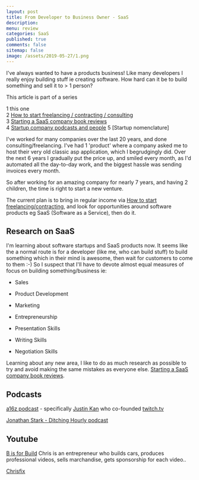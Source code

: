 ```yaml
---
layout: post
title: From Developer to Business Owner - SaaS 
description: 
menu: review
categories: SaaS 
published: true 
comments: false
sitemap: false
image: /assets/2019-05-27/1.png
---
```

I've always wanted to have a products business! Like many developers I really enjoy building stuff ie creating software.  How hard can it be to build something and sell it to > 1 person?

This article is part of a series

1 this one  
2 [How to start freelancing / contracting / consulting](/2019/07/18/How-to-start-Freelancing-and-Contracting)  
3 [Starting a SaaS company book reviews](/2019/07/18/Starting-a-SaaS-company-book-reviews)  
4 [Startup company podcasts and people](/2019/07/26/Startup-company-podcasts-and-people)
5 [Startup nomenclature]

I've worked for many companies over the last 20 years, and done consulting/freelancing. I've had 1 'product' where a company asked me to host their very old classic asp application, which I begrudgingly did. Over the next 6 years I gradually put the price up, and smiled every month, as I'd automated all the day-to-day work, and the biggest hassle was sending invoices every month.  

So after working for an amazing company for nearly 7 years, and having 2 children, the time is right to start a new venture.

The current plan is to bring in regular income via [How to start freelancing/contracting](/2019/07/18/How-to-start-Freelancing-and-Contracting), and look for opportunities around software products eg SaaS (Software as a Service), then do it.

## Research on SaaS

I'm learning about software startups and SaaS products now. It seems like the a normal route is for a developer (like me, who can build stuff) to build something which in their mind is awesome, then wait for customers to come to them :-) So I suspect that I'll have to devote almost equal measures of focus on building something/business ie:

- Sales
- Product Development
- Marketing
- Entrepreneurship

- Presentation Skills
- Writing Skills
- Negotiation Skills

Learning about any new area, I like to do as much research as possible to try and avoid making the same mistakes as everyone else. [Starting a SaaS company book reviews](/2019/07/18/Starting-a-SaaS-company-book-reviews).

## Podcasts

[a16z podcast](https://a16z.com/podcasts/) - specifically [Justin Kan](https://a16z.com/2019/06/10/lessons-from-serial-entrepreneur-justin-kan/) who co-founded [twitch.tv](https://twitch.tv)

[Jonathan Stark - Ditching Hourly podcast](https://jonathanstark.com/podcast)

## Youtube

[B is for Build](https://www.youtube.com/channel/UCl4-WBRqWA2MlxmZorKOV7w) Chris is an entrepreneur who builds cars, produces professional videos, sells marchandise, gets sponsorship for each video..

[Chrisfix](https://www.youtube.com/user/PaintballOO7/videos)
